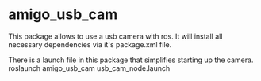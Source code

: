 # amigo_usb_cam

This package allows to use a usb camera with ros. It will install all necessary
dependencies via it's package.xml file.

There is a launch file in this package that simplifies starting up the camera.
    roslaunch amigo_usb_cam usb_cam_node.launch
